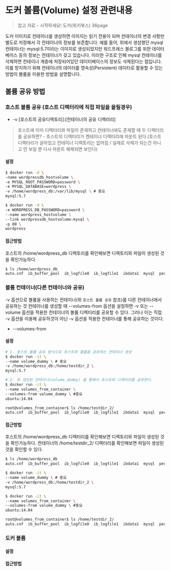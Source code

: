 # 도커 볼륨(Volume) 설정 관련내용
> 참고 자료
    - 시작하세요! 도커(위키북스) 36page

도커 이미지로 컨테이너를 생성하면 이미지는 읽기 전용이 되며 컨테이너의 변경 사항만 별도로 저장해서 각 컨테이너의 정보를 보존합니다. 예를 들어, 위에서 생성했던 mysql컨테이너는 mysql:5.7이라는 이미지로 생성되었지만 워드프레스 블로그를 위한 데이터베이스 등의 정보는 컨테이너가 갖고 있습니다.
이러한 구조로 인해 mysql 컨테이너를 삭제하면 컨테이너 계층에 저장되어있던 데이터베이스의 정보도 삭제된다는 점입니다. 이를 방지하기 위해 컨테이너의 데이터를 영속성(Persistent) 데이터로 활용할 수 있는 방법이 볼륨을 이용한 방법을 설명합니다.

## 볼륨 공유 방법

### 호스트 볼륨 공유 (호스트 디렉터리에 직접 파일을 올릴경우)
- -v [호스트의 공유디렉토리]:[컨테이너의 공유 디렉터리]

> 호스트에 이미 디렉터리와 파일이 존재하고 컨테이너에도 존재할 때 두 디렉터리를 공유하면?
    - 호스트의 디렉터리가 켄테이너 디렉터리에 마운트 된다.(호스트 디렉터리가 살아있고 컨테이너 디렉토리는 없어짐 / 실제로 삭제가 되는건 아니고 안 보일 뿐 다시 마운트 해제되면 보인다)

#### 설정
```sh
$ docker run -d \
-name wordpressdb_hostvolume \
-e MYSQL_ROOT_PASSWORD=password \
-e MYSQL_DATABASE=wordpress \
-v /home/wordpress_db:/var/lib/mysql \ # 중요
mysql:5.7

$ docker run -d \
-e WORDPRESS_DB_PASSWORD=password \
--name wordpress_hostvolume \
--link wordpressdb_hostvolume:mysql \
-p 80 \
wordpress
```

#### 접근방법
호스트의 /home/wordpress_db 디렉토리를 확인해보면 디렉토리와 파일이 생성된 것을 확인가능하다.
```sh
$ ls /home/wordpress_db
auto.cnf  ib_buffer_pool  ib_logfile0  ib_logfile1  ibdata1  mysql  performance_schema ....
```

### 볼륨 컨테이너(다른 컨테이너와 공유)
-v 옵션으로 볼륨을 사용하는 컨테이너(위 `호스트 볼륨 공유` 참조)를 다른 컨테이너에서 공유하는 것
컨테이너를 생성할 때 --volumes-from 옵션을 설정하면 -v 또는 --volume 옵션을 적용한 컨테이너의 볼륨 디렉터리를 공유할 수 있다. 그러나 이는 직접 -v 옵션을 이용해 공유하것이 아닌 -v 옵션을 적용한 컨테이너를 통해 공유하는 것이다.

- --volumes-from

#### 설정
```bash
# 1. 호스트 볼륨 공유 방식으로 호스트와 볼륨을 공유하는 컨테이너 생성
$ docker run -it \
--name volume_dummy \ # 중요
-v /home/wordpress_db:/home/testdir_2 \
mysql:5.7

# 2. 위 생성된 컨테이너(volume_dummy) 를 통해서 호스트와 디렉터리를 공유한다.
$ docker run -it \
--name volumes_from_container \
--volumes-from valume_dummy \ #중요
ubuntu:14.04

root@volumes_from_container$ ls /home/testdir_2/
auto.cnf  ib_buffer_pool  ib_logfile0  ib_logfile1  ibdata1  mysql  performance_schema ....
```

#### 접근방법
호스트의 /home/wordpress_db 디렉터리를 확인해보면 디렉토리와 파일이 생성된 것을 확인가능하다.
컨테이너의 /home/testdir_2/ 디렉터리를 확인해보면 파일이 생성된 것을 확인할 수 있다.
```sh
$ ls /home/wordpress_db
auto.cnf  ib_buffer_pool  ib_logfile0  ib_logfile1  ibdata1  mysql  performance_schema ....

$ docker run -it \
--name volume_dummy \ # 중요
-v /home/wordpress_db:/home/testdir_2 \
mysql:5.7

$ docker run -it \
--name volumes_from_container \
--volumes-from valume_dummy \ #중요
ubuntu:14.04

root@volumes_from_container$ ls /home/testdir_2/
auto.cnf  ib_buffer_pool  ib_logfile0  ib_logfile1  ibdata1  mysql  performance_schema ....
```

### 도커 볼륨

#### 설정

#### 접근방법